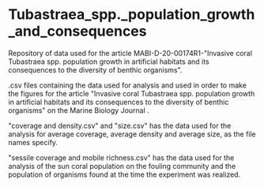 # Tubastraea_spp._population_growth_and_consequences
Repository of data used for the article MABI-D-20-00174R1-"Invasive coral Tubastraea spp. population growth in artificial habitats and its consequences to the diversity of benthic organisms". 

.csv files containing the data used for analysis and used in order to make the figures for the article "Invasive coral Tubastraea spp. population growth in artificial habitats and its consequences to the diversity of benthic organisms" on the Marine Biology Journal  .

"coverage and density.csv" and "size.csv" has the data used for the analysis for average coverage, average density and average size, as the file names specify. 

"sessile coverage and mobile richness.csv" has the data used for the analysis of the sun coral population on the fouling community and the population of organisms found at the time the experiment was realized.
